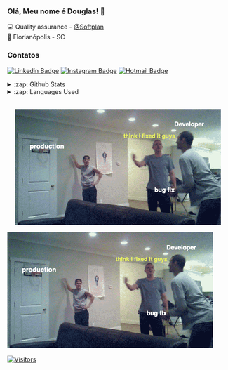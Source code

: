 ### Olá, Meu nome é Douglas! 👋

💻 Quality assurance - [@Softplan](https://www.softplan.com.br/) <br>
🏡 Florianópolis - SC
<br/>

### Contatos
[![Linkedin Badge](https://img.shields.io/badge/-LinkedIn-blue?style=flat-square&logo=Linkedin&logoColor=white&link=https://www.linkedin.com/in/santosddouglas/)](https://www.linkedin.com/in/santosddouglas/)
[![Instagram Badge](https://img.shields.io/badge/-Instagram-purple?style=flat-square&logo=Instagram&logoColor=white&link=https://www.instagram.com/sant0s_d0ug/)](https://www.instagram.com/sant0s_d0ug/)
[![Hotmail Badge](https://img.shields.io/badge/-hotmail-blue?style=flat-square&logo=hotmail&logoColor=white&link=mailto:satdoug_@hotmail.com)](mailto:satdoug_@hotmail.com)
<br/>

<details>
  <summary>:zap: Github Stats</summary>
  <img src="https://github-readme-stats.vercel.app/api?username=satdoug&&show_icons=true&title_color=222222&icon_color=03A87C&text_color=333333&bg_color=ffffff">
</details>

<details>
  <summary>:zap: Languages Used</summary>
  <img src="https://github-readme-stats.vercel.app/api/top-langs/?username=satdoug&layout=compact&bg_color=ffffff&text_color=333333">
</details>
<br/>
<p align="center">
  <img src="qa.gif" />
</p>

![](qa.gif)




[![Visitors](https://visitor-badge.glitch.me/badge?page_id=github/anajuliabit)](https://github.com/santosddouglas)
